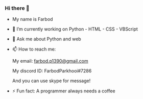 ### Hi there 👋

<!--
**Tik-Ten/Tik-Ten** is a ✨ _special_ ✨ repository because its `README.md` (this file) appears on your GitHub profile.

Here are some ideas to get you started:

- 🔭 I’m currently working on ...
- 🌱 I’m currently learning ...
- 👯 I’m looking to collaborate on ...
- 🤔 I’m looking for help with ...
- 💬 Ask me about ...
- 📫 How to reach me: ...
- 😄 Pronouns: ...
- ⚡ Fun fact: ...
-->
- My name is Farbod
- 🔭 I’m currently working on Python - HTML - CSS - VBScript
- 💬 Ask me about Python and web
- 📫 How to reach me:

  My email: farbod.p1390@gmail.com

  My discord ID: FarbodParkhooi#7286

  And you can use skype for message!

- ⚡ Fun fact: A programmer always needs a coffee
